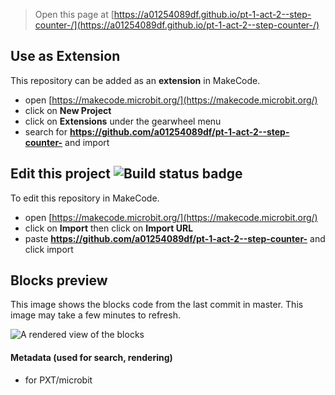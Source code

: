 
> Open this page at [https://a01254089df.github.io/pt-1-act-2--step-counter-/](https://a01254089df.github.io/pt-1-act-2--step-counter-/)

## Use as Extension

This repository can be added as an **extension** in MakeCode.

* open [https://makecode.microbit.org/](https://makecode.microbit.org/)
* click on **New Project**
* click on **Extensions** under the gearwheel menu
* search for **https://github.com/a01254089df/pt-1-act-2--step-counter-** and import

## Edit this project ![Build status badge](https://github.com/a01254089df/pt-1-act-2--step-counter-/workflows/MakeCode/badge.svg)

To edit this repository in MakeCode.

* open [https://makecode.microbit.org/](https://makecode.microbit.org/)
* click on **Import** then click on **Import URL**
* paste **https://github.com/a01254089df/pt-1-act-2--step-counter-** and click import

## Blocks preview

This image shows the blocks code from the last commit in master.
This image may take a few minutes to refresh.

![A rendered view of the blocks](https://github.com/a01254089df/pt-1-act-2--step-counter-/raw/master/.github/makecode/blocks.png)

#### Metadata (used for search, rendering)

* for PXT/microbit
<script src="https://makecode.com/gh-pages-embed.js"></script><script>makeCodeRender("{{ site.makecode.home_url }}", "{{ site.github.owner_name }}/{{ site.github.repository_name }}");</script>
